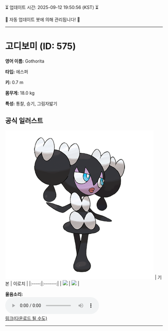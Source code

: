 
⏳ 업데이트 시간: 2025-09-12 19:50:56 (KST) ⏳

🤖 자동 업데이트 봇에 의해 관리됩니다! 🤖

---

# 고디보미 (ID: 575)
**영어 이름:** Gothorita

**타입:** 에스퍼

**키:** 0.7 m

**몸무게:** 18.0 kg

**특성:** 통찰, 승기, 그림자밟기

## 공식 일러스트
![](https://raw.githubusercontent.com/PokeAPI/sprites/master/sprites/pokemon/other/official-artwork/575.png)
| 기본 | 이로치 |
|:----:|:------:|
| <img src="http://play.pokemonshowdown.com/sprites/ani/gothorita.gif" width="200"> | <img src="http://play.pokemonshowdown.com/sprites/ani-shiny/gothorita.gif" width="200"> |

**울음소리:**<br><audio controls src="https://raw.githubusercontent.com/PokeAPI/cries/main/cries/pokemon/latest/575.ogg"></audio><br> [링크(다운로드 될 수도)](https://raw.githubusercontent.com/PokeAPI/cries/main/cries/pokemon/latest/575.ogg)


---
